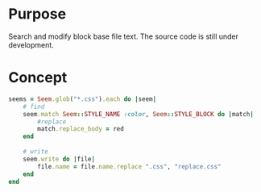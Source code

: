 # Purpose
Search and modify block base file text.
The source code is still under development.

# Concept
```ruby
seems = Seem.glob("*.css").each do |seem|
    # find
    seem.match Seem::STYLE_NAME :color, Seem::STYLE_BLOCK do |match|
        #replace
        match.replace_body = red
    end
    
    # write
    seem.write do |file|
        file.name = file.name.replace ".css", "replace.css"
    end
end
```